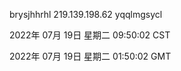 brysjhhrhl 219.139.198.62 yqqlmgsycl

2022年 07月 19日 星期二 09:50:02 CST

2022年 07月 19日 星期二 01:50:02 GMT
